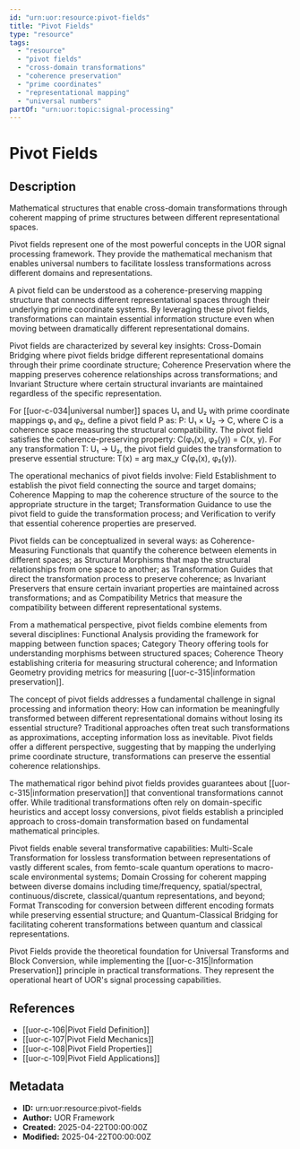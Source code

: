 ```yaml
---
id: "urn:uor:resource:pivot-fields"
title: "Pivot Fields"
type: "resource"
tags:
  - "resource"
  - "pivot fields"
  - "cross-domain transformations"
  - "coherence preservation"
  - "prime coordinates"
  - "representational mapping"
  - "universal numbers"
partOf: "urn:uor:topic:signal-processing"
---
```


# Pivot Fields

## Description

Mathematical structures that enable cross-domain transformations through coherent mapping of prime structures between different representational spaces.

Pivot fields represent one of the most powerful concepts in the UOR signal processing framework. They provide the mathematical mechanism that enables universal numbers to facilitate lossless transformations across different domains and representations.

A pivot field can be understood as a coherence-preserving mapping structure that connects different representational spaces through their underlying prime coordinate systems. By leveraging these pivot fields, transformations can maintain essential information structure even when moving between dramatically different representational domains.

Pivot fields are characterized by several key insights: Cross-Domain Bridging where pivot fields bridge different representational domains through their prime coordinate structure; Coherence Preservation where the mapping preserves coherence relationships across transformations; and Invariant Structure where certain structural invariants are maintained regardless of the specific representation.

For [[uor-c-034|universal number]] spaces U₁ and U₂ with prime coordinate mappings φ₁ and φ₂, define a pivot field P as: P: U₁ × U₂ → C, where C is a coherence space measuring the structural compatibility. The pivot field satisfies the coherence-preserving property: C(φ₁(x), φ₂(y)) = C(x, y). For any transformation T: U₁ → U₂, the pivot field guides the transformation to preserve essential structure: T(x) = arg max_y C(φ₁(x), φ₂(y)).

The operational mechanics of pivot fields involve: Field Establishment to establish the pivot field connecting the source and target domains; Coherence Mapping to map the coherence structure of the source to the appropriate structure in the target; Transformation Guidance to use the pivot field to guide the transformation process; and Verification to verify that essential coherence properties are preserved.

Pivot fields can be conceptualized in several ways: as Coherence-Measuring Functionals that quantify the coherence between elements in different spaces; as Structural Morphisms that map the structural relationships from one space to another; as Transformation Guides that direct the transformation process to preserve coherence; as Invariant Preservers that ensure certain invariant properties are maintained across transformations; and as Compatibility Metrics that measure the compatibility between different representational systems.

From a mathematical perspective, pivot fields combine elements from several disciplines: Functional Analysis providing the framework for mapping between function spaces; Category Theory offering tools for understanding morphisms between structured spaces; Coherence Theory establishing criteria for measuring structural coherence; and Information Geometry providing metrics for measuring [[uor-c-315|information preservation]].

The concept of pivot fields addresses a fundamental challenge in signal processing and information theory: How can information be meaningfully transformed between different representational domains without losing its essential structure? Traditional approaches often treat such transformations as approximations, accepting information loss as inevitable. Pivot fields offer a different perspective, suggesting that by mapping the underlying prime coordinate structure, transformations can preserve the essential coherence relationships.

The mathematical rigor behind pivot fields provides guarantees about [[uor-c-315|information preservation]] that conventional transformations cannot offer. While traditional transformations often rely on domain-specific heuristics and accept lossy conversions, pivot fields establish a principled approach to cross-domain transformation based on fundamental mathematical principles.

Pivot fields enable several transformative capabilities: Multi-Scale Transformation for lossless transformation between representations of vastly different scales, from femto-scale quantum operations to macro-scale environmental systems; Domain Crossing for coherent mapping between diverse domains including time/frequency, spatial/spectral, continuous/discrete, classical/quantum representations, and beyond; Format Transcoding for conversion between different encoding formats while preserving essential structure; and Quantum-Classical Bridging for facilitating coherent transformations between quantum and classical representations.

Pivot Fields provide the theoretical foundation for Universal Transforms and Block Conversion, while implementing the [[uor-c-315|Information Preservation]] principle in practical transformations. They represent the operational heart of UOR's signal processing capabilities.

## References

- [[uor-c-106|Pivot Field Definition]]
- [[uor-c-107|Pivot Field Mechanics]]
- [[uor-c-108|Pivot Field Properties]]
- [[uor-c-109|Pivot Field Applications]]

## Metadata

- **ID:** urn:uor:resource:pivot-fields
- **Author:** UOR Framework
- **Created:** 2025-04-22T00:00:00Z
- **Modified:** 2025-04-22T00:00:00Z
